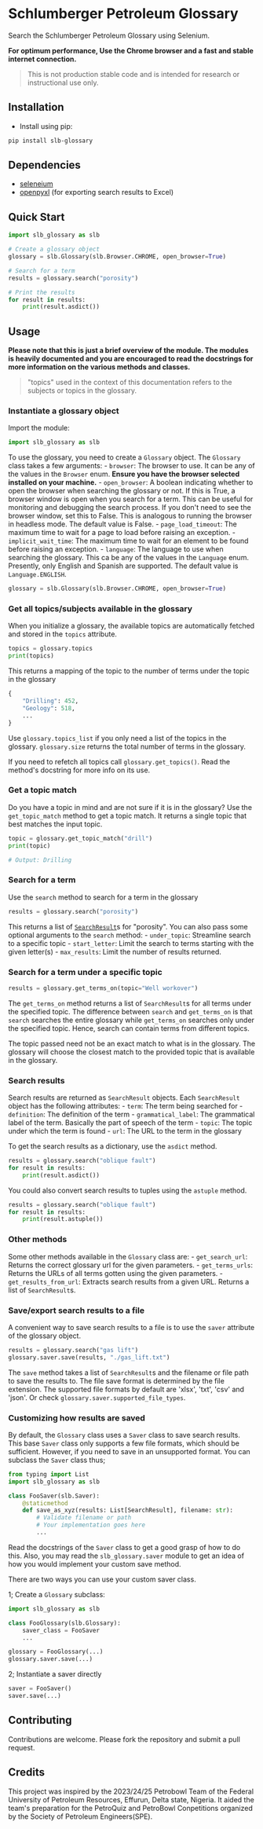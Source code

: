 # Schlumberger Petroleum Glossary

Search the Schlumberger Petroleum Glossary using Selenium.

**For optimum performance, Use the Chrome browser and a fast and stable internet connection.**

> This is not production stable code and is intended for research or instructional use only.

## Installation

* Install using pip:

```bash
pip install slb-glossary
```

## Dependencies

* [seleneium](https://pypi.org/project/selenium/)
* [openpyxl](https://pypi.org/project/openpyxl/) (for exporting search results to Excel)

## Quick Start

```python
import slb_glossary as slb

# Create a glossary object
glossary = slb.Glossary(slb.Browser.CHROME, open_browser=True)

# Search for a term
results = glossary.search("porosity")

# Print the results
for result in results:
    print(result.asdict())
```

## Usage

**Please note that this is just a brief overview of the module. The modules is heavily documented and you are encouraged to read the docstrings for more information on the various methods and classes.**

> "topics" used in the context of this documentation refers to the subjects or topics in the glossary.

### Instantiate a glossary object

Import the module:

```python
import slb_glossary as slb
```

To use the glossary, you need to create a `Glossary` object. The `Glossary` class takes a few arguments:
    - `browser`: The browser to use. It can be any of the values in the `Browser` enum.
    **Ensure you have the browser selected installed on your machine.**
    - `open_browser`: A boolean indicating whether to open the browser when searching the glossary or not.
    If this is True, a browser window is open when you search for a term. This can be useful for monitoring
    and debugging the search process. If you don't need to see the browser window, set this to False.
    This is analogous to running the browser in headless mode. The default value is False.
    - `page_load_timeout`: The maximum time to wait for a page to load before raising an exception.
    - `implicit_wait_time`: The maximum time to wait for an element to be found before raising an exception.
    - `language`: The language to use when searching the glossary. This ca be any of the values in the `Language` enum.
    Presently, only English and Spanish are supported. The default value is `Language.ENGLISH`.

```python
glossary = slb.Glossary(slb.Browser.CHROME, open_browser=True)
```

### Get all topics/subjects available in the glossary

When you initialize a glossary, the available topics are automatically fetched and stored in the `topics` attribute.

```python
topics = glossary.topics
print(topics)
```

This returns a mapping of the topic to the number of terms under the topic in the glossary

```python
{
    "Drilling": 452,
    "Geology": 518,
    ...
}
```

Use `glossary.topics_list` if you only need a list of the topics in the glossary. `glossary.size` returns the total number of terms in the glossary.

If you need to refetch all topics call `glossary.get_topics()`. Read the method's docstring for more info on its use.

### Get a topic match

Do you have a topic in mind and are not sure if it is in the glossary? Use the `get_topic_match` method to get a topic match. It returns a single topic that best matches the input topic.

```python
topic = glossary.get_topic_match("drill")
print(topic)

# Output: Drilling
```

### Search for a term

Use the `search` method to search for a term in the glossary

```python
results = glossary.search("porosity")
```

This returns a list of [`SearchResult`](#search-results)s for "porosity". You can also pass some optional arguments to the `search` method:
    - `under_topic`: Streamline search to a specific topic
    - `start_letter`: Limit the search to terms starting with the given letter(s)
    - `max_results`: Limit the number of results returned.

### Search for a term under a specific topic

```python
results = glossary.get_terms_on(topic="Well workover")
```

The `get_terms_on` method returns a list of `SearchResult`s for all terms under the specified topic.
The difference between `search` and `get_terms_on` is that `search` searches the entire glossary while `get_terms_on` searches only under the specified topic. Hence, search can contain terms from different topics.

The topic passed need not be an exact match to what is in the glossary. The glossary will choose the closest match to the provided topic that is available in the glossary.

### Search results

Search results are returned as `SearchResult` objects. Each `SearchResult` object has the following attributes:
    - `term`: The term being searched for
    - `definition`: The definition of the term
    - `grammatical_label`: The grammatical label of the term. Basically the part of speech of the term
    - `topic`: The topic under which the term is found
    - `url`: The URL to the term in the glossary

To get the search results as a dictionary, use the `asdict` method.

```python
results = glossary.search("oblique fault")
for result in results:
    print(result.asdict())
```

You could also convert search results to tuples using the `astuple` method.

```python
results = glossary.search("oblique fault")
for result in results:
    print(result.astuple())
```

### Other methods

Some other methods available in the `Glossary` class are:
    - `get_search_url`: Returns the correct glossary url for the given parameters.
    - `get_terms_urls`: Returns the URLs of all terms gotten using the given parameters.
    - `get_results_from_url`: Extracts search results from a given URL. Returns a list of `SearchResult`s.

### Save/export search results to a file

A convenient way to save search results to a file is to use the `saver` attribute of the glossary object.

```python
results = glossary.search("gas lift")
glossary.saver.save(results, "./gas_lift.txt")
```

The `save` method takes a list of `SearchResult`s and the filename or file path to save the results to. The file save format is determined by the file extension. The supported file formats by default are 'xlsx', 'txt', 'csv' and 'json'.
Or check `glossary.saver.supported_file_types`.

### Customizing how results are saved

By default, the `Glossary` class uses a `Saver` class to save search results. This base `Saver` class only supports a few file formats, which should be sufficient. However, if you need to save in an unsupported format. You can subclass the `Saver` class thus;

```python
from typing import List
import slb_glossary as slb

class FooSaver(slb.Saver):
    @staticmethod
    def save_as_xyz(results: List[SearchResult], filename: str):
        # Validate filename or path 
        # Your implementation goes here
        ...
```

Read the docstrings of the `Saver` class to get a good grasp of how to do this. Also, you may read the `slb_glossary.saver` module to get an idea of how you would implement your custom save method.

There are two ways you can use your custom saver class.

1; Create a `Glossary` subclass:

```python
import slb_glossary as slb

class FooGlossary(slb.Glossary):
    saver_class = FooSaver
    ...

glossary = FooGlossary(...)
glossary.saver.save(...)
```

2; Instantiate a saver directly

```python
saver = FooSaver()
saver.save(...)
```

## Contributing

Contributions are welcome. Please fork the repository and submit a pull request.

## Credits

This project was inspired by the 2023/24/25 Petrobowl Team of the Federal University of Petroleum Resources, Effurun, Delta state, Nigeria. It aided the team's preparation for the PetroQuiz and PetroBowl Conpetitions organized by the Society of Petroleum Engineers(SPE).
